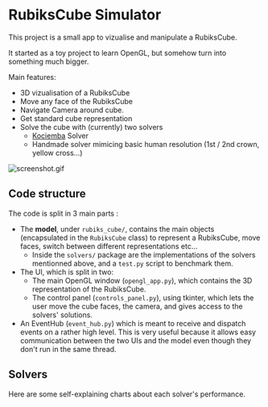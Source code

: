 # RubiksCube Simulator

This project is a small app to vizualise and manipulate a RubiksCube.

It started as a toy project to learn OpenGL, but somehow turn into something much bigger.

Main features:
 - 3D vizualisation of a RubiksCube
 - Move any face of the RubiksCube
 - Navigate Camera around cube.
 - Get standard cube representation
 - Solve the cube with (currently) two solvers
    - [Kociemba](https://github.com/muodov/kociemba) Solver
    - Handmade solver mimicing basic human resolution (1st / 2nd crown, yellow cross...)
    
![screenshot.gif](screenshots/example_solve.gif)

## Code structure

The code is split in 3 main parts :
 - The **model**, under `rubiks_cube/`, contains the main objects (encapsulated in the `RubiksCube` class)
to represent a RubiksCube, move faces, switch between different representations etc...
    - Inside the `solvers/` package are the implementations of the solvers mentionned above, 
      and a `test.py` script to benchmark them.
 - The UI, which is split in two:
    - The main OpenGL window (`opengl_app.py`), which contains the 3D representation of the RubiksCube.
    - The control panel (`controls_panel.py`), using tkinter, which lets the user move the cube faces, the camera, 
      and gives access to the solvers' solutions.
  - An EventHub (`event_hub.py`) which is meant to receive and dispatch events on a rather high level. 
    This is very useful because it allows easy communication between the two UIs and the model 
    even though they don't run in the same thread.
  

## Solvers

Here are some self-explaining charts about each solver's performance.
